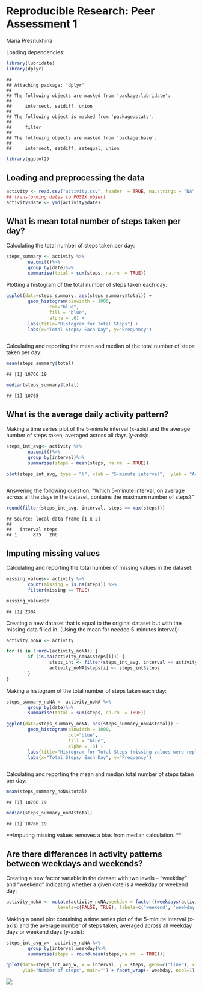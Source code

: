 # Reproducible Research: Peer Assessment 1
Maria Presnukhina  
  
    
    
Loading dependencies:

```r
library(lubridate)
library(dplyr)
```

```
## 
## Attaching package: 'dplyr'
## 
## The following objects are masked from 'package:lubridate':
## 
##     intersect, setdiff, union
## 
## The following object is masked from 'package:stats':
## 
##     filter
## 
## The following objects are masked from 'package:base':
## 
##     intersect, setdiff, setequal, union
```

```r
library(ggplot2)
```

## Loading and preprocessing the data

```r
activity <- read.csv("activity.csv", header  = TRUE, na.strings = "NA" )
## transforming dates to POSIX object
activity$date <- ymd(activity$date)
```

## What is mean total number of steps taken per day?  
  
Calculating the total number of steps taken per day:

```r
steps_summary <- activity %>%
        na.omit()%>%
        group_by(date)%>%
        summarise(total = sum(steps, na.rm  = TRUE))
```
   
Plotting a histogram of the total number of steps taken each day:

```r
ggplot(data=steps_summary, aes(steps_summary$total)) + 
        geom_histogram(binwidth = 1000,
                col="blue", 
                fill = "blue",
                alpha = .6) + 
        labs(title="Histogram for Total Steps") +
        labs(x="Total Steps/ Each Day", y="Frequency") 
```

<img src="PA1_template_files/figure-html/unnamed-chunk-4-1.png" title="" alt="" style="display: block; margin: auto;" />

Calculating and reporting the mean and median of the total number of steps taken per day:  

```r
mean(steps_summary$total)
```

```
## [1] 10766.19
```

```r
median(steps_summary$total)
```

```
## [1] 10765
```
  
## What is the average daily activity pattern?

Making a time series plot of the 5-minute interval (x-axis) and the average number of steps taken, averaged across all days (y-axis):

```r
steps_int_avg<- activity %>%
        na.omit()%>%
        group_by(interval)%>%
        summarise(steps = mean(steps, na.rm  = TRUE))

plot(steps_int_avg, type = "l", xlab = "5-minute interval",  ylab = "Average number of steps")
```

<img src="PA1_template_files/figure-html/unnamed-chunk-6-1.png" title="" alt="" style="display: block; margin: auto;" />

Answering the following question:
"Which 5-minute interval, on average across all the days in the dataset, contains the maximum number of steps?"

```r
round(filter(steps_int_avg, interval, steps == max(steps)))
```

```
## Source: local data frame [1 x 2]
## 
##   interval steps
## 1      835   206
```

## Imputing missing values
Calculating and reporting the total number of missing values in the dataset:

```r
missing_values<- activity %>%
        count(missing = is.na(steps)) %>%
        filter(missing == TRUE)

missing_values$n
```

```
## [1] 2304
```

Creating a new dataset that is equal to the original dataset but with the missing data filled in. (Using the mean for needed 5-minutes interval):

```r
activity_noNA <- activity

for (i in 1:nrow(activity_noNA)) {
        if (is.na(activity_noNA$steps[i])) {
                steps_int <- filter(steps_int_avg, interval == activity_noNA$interval[i])
                activity_noNA$steps[i] <- steps_int$steps
        }
}
```
Making a histogram of the total number of steps taken each day: 

```r
steps_summary_noNA <- activity_noNA %>%
        group_by(date)%>%
        summarise(total = sum(steps, na.rm  = TRUE))

ggplot(data=steps_summary_noNA, aes(steps_summary_noNA$total)) + 
        geom_histogram(binwidth = 1000,
                       col="blue", 
                       fill = "blue",
                       alpha = .6) + 
        labs(title="Histogram for Total Steps (missing values were replaced)") +
        labs(x="Total Steps/ Each Day", y="Frequency") 
```

<img src="PA1_template_files/figure-html/unnamed-chunk-10-1.png" title="" alt="" style="display: block; margin: auto;" />

Calculating and reporting the mean and median total number of steps taken per day:

```r
mean(steps_summary_noNA$total)
```

```
## [1] 10766.19
```

```r
median(steps_summary_noNA$total)
```

```
## [1] 10766.19
```
**Imputing missing values removes a bias from median calculation. **
   
   
## Are there differences in activity patterns between weekdays and weekends?
Creating a new factor variable in the dataset with two levels – “weekday” and “weekend” indicating whether a given date is a weekday or weekend day:

```r
activity_noNA <- mutate(activity_noNA,weekday = factor((weekdays(activity_noNA$date) %in% c("Monday","Tuesday","Wednesday","Thursday","Friday")), 
                   levels=c(FALSE, TRUE), labels=c('weekend', 'weekday'))) 
```
Making a panel plot containing a time series plot of the 5-minute interval (x-axis) and the average number of steps taken, averaged across all weekday days or weekend days (y-axis):

```r
steps_int_avg_w<- activity_noNA %>%
        group_by(interval,weekday)%>%
        summarise(steps = round(mean(steps,na.rm  = TRUE)))

qplot(data=steps_int_avg_w, x = interval, y = steps, geom=c("line"), xlab="Interval", 
      ylab="Number of steps", main="") + facet_wrap(~ weekday, ncol=1)
```

![](PA1_template_files/figure-html/unnamed-chunk-13-1.png) 
